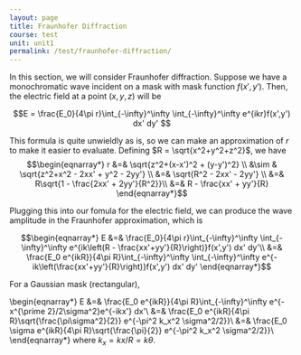 ```yaml
---
layout: page
title: Fraunhofer Diffraction
course: test
unit: unit1
permalink: /test/fraunhofer-diffraction/
---
```


In this section, we will consider Fraunhofer diffraction. Suppose we have a monochromatic wave incident on a mask with mask function $f(x',y')$. Then, the electric field at a point $(x,y,z)$ will be 

$$E = \frac{E_0}{4\pi r}\int_{-\infty}^\infty \int_{-\infty}^\infty e^{ikr}f(x',y') dx' dy' $$

This formula is quite unwieldly as is, so we can make an approximation of $r$ to make it easier to evaluate. Defining $R = \sqrt{x^2+y^2+z^2}$, we have
$$\begin{eqnarray*}
r &=& \sqrt{z^2+(x-x')^2 + (y-y')^2} \\
&\sim & \sqrt{z^2+x^2 - 2xx' + y^2 - 2yy'} \\
&=& \sqrt{R^2 - 2xx' - 2yy'} \\
&=& R\sqrt{1 - \frac{2xx' + 2yy'}{R^2}}\\
&=& R - \frac{xx' + yy'}{R}
\end{eqnarray*}$$

Plugging this into our fomula for the electric field, we can produce the wave amplitude in the Fraunhofer approximation, which is 

$$\begin{eqnarray*}
E &=& \frac{E_0}{4\pi r}\int_{-\infty}^\infty \int_{-\infty}^\infty e^{ik\left(R - \frac{xx'+yy'}{R}\right)}f(x',y') dx' dy'\\
&=& \frac{E_0 e^{ikR}}{4\pi R}\int_{-\infty}^\infty \int_{-\infty}^\infty e^{-ik\left(\frac{xx'+yy'}{R}\right)}f(x',y') dx' dy'
\end{eqnarray*}$$



<div class="example">
For a Gaussian mask (rectangular), 

\begin{eqnarray*}
E &=& \frac{E_0 e^{ikR}}{4\pi R}\int_{-\infty}^\infty e^{-x^{\prime 2}/2\sigma^2}e^{-ikx'} dx'\\
&=& \frac{E_0 e^{ikR}{4\pi R}\sqrt{\frac{\pi\sigma^2}{2}} e^{-\pi^2 k_x^2 \sigma^2/2}}\\
&=& \frac{E_0 \sigma e^{ikR}{4\pi R}\sqrt{\frac{\pi}{2}} e^{-\pi^2 k_x^2 \sigma^2/2}}\\
\end{eqnarray*}
where $k_x = kx/R = k\theta$. 

</div>


